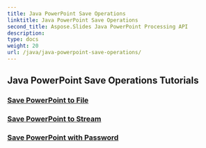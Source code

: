 ```yaml
---
title: Java PowerPoint Save Operations
linktitle: Java PowerPoint Save Operations
second_title: Aspose.Slides Java PowerPoint Processing API
description: 
type: docs
weight: 20
url: /java/java-powerpoint-save-operations/
---
```


## Java PowerPoint Save Operations Tutorials
### [Save PowerPoint to File](./save-powerpoint-to-file/)
### [Save PowerPoint to Stream](./save-powerpoint-to-stream/)
### [Save PowerPoint with Password](./save-powerpoint-with-password/)